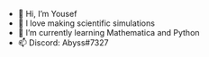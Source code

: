 - 👋 Hi, I’m Yousef
- 👀 I love making scientific simulations
- 🌱 I’m currently learning Mathematica and Python
- 📫 Discord: Abyss#7327

<!---
YousefAbyss/YousefAbyss is a ✨ special ✨ repository because its `README.md` (this file) appears on your GitHub profile.
You can click the Preview link to take a look at your changes.
--->

